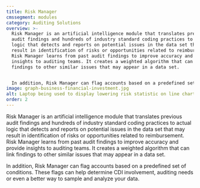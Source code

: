 ```yaml
---
title: Risk Manager
cmssegment: modules
category: Auditing Solutions
overview: >-
  Risk Manager is an artificial intelligence module that translates previous
  audit findings and hundreds of industry standard coding practices to actual
  logic that detects and reports on potential issues in the data set that may
  result in identification of risks or opportunities related to reimbursement.
  Risk Manager learns from past audit findings to improve accuracy and provide
  insights to auditing teams. It creates a weighted algorithm that can link
  findings to other similar issues that may appear in a data set.


  In addition, Risk Manager can flag accounts based on a predefined set of conditions. These flags can help determine CDI involvement, auditing needs or even a better way to sample and analyze your data.
image: graph-business-financial-investment.jpg
alt: Laptop being used to display lowering risk statistic on line chart.
order: 2
---
```

Risk Manager is an artificial intelligence module that translates previous audit findings and hundreds of industry standard coding practices to actual logic that detects and reports on potential issues in the data set that may result in identification of risks or opportunities related to reimbursement. Risk Manager learns from past audit findings to improve accuracy and provide insights to auditing teams. It creates a weighted algorithm that can link findings to other similar issues that may appear in a data set.

In addition, Risk Manager can flag accounts based on a predefined set of conditions. These flags can help determine CDI involvement, auditing needs or even a better way to sample and analyze your data.
